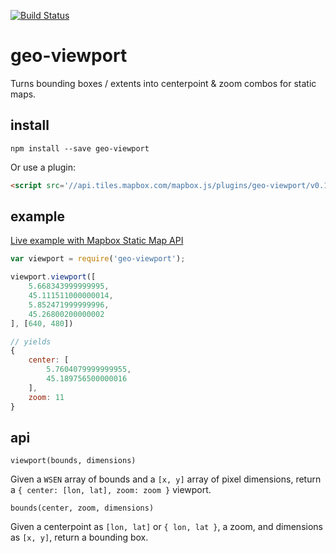 [![Build Status](https://travis-ci.org/mapbox/geo-viewport.svg)](https://travis-ci.org/mapbox/geo-viewport)

# geo-viewport

Turns bounding boxes / extents into centerpoint & zoom
combos for static maps.

## install

    npm install --save geo-viewport

Or use a plugin:

```html
<script src='//api.tiles.mapbox.com/mapbox.js/plugins/geo-viewport/v0.1.1/geo-viewport.js'></script>
```

## example

[Live example with Mapbox Static Map API](https://www.mapbox.com/mapbox.js/example/v1.0.0/static-map-from-bounds-with-geo-viewport/)

```js
var viewport = require('geo-viewport');

viewport.viewport([
    5.668343999999995,
    45.111511000000014,
    5.852471999999996,
    45.26800200000002
], [640, 480])

// yields
{
    center: [
        5.7604079999999955,
        45.189756500000016
    ],
    zoom: 11
}
```

## api

`viewport(bounds, dimensions)`

Given a `WSEN` array of bounds and a `[x, y]` array of pixel
dimensions, return a `{ center: [lon, lat], zoom: zoom }` viewport.

`bounds(center, zoom, dimensions)`

Given a centerpoint as `[lon, lat]` or `{ lon, lat }`, a zoom,
and dimensions as `[x, y]`, return a bounding box.
